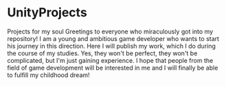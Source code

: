 # UnityProjects
Projects for my soul 
Greetings to everyone who miraculously got into my repository! 
I am a young and ambitious game developer who wants to start his journey in this direction.
Here I will publish my work, which I do during the course of my studies. 
Yes, they won't be perfect, they won't be complicated, but I'm just gaining experience. 
I hope that people from the field of game development will be interested in me and I will finally be able to fulfill my childhood dream!

